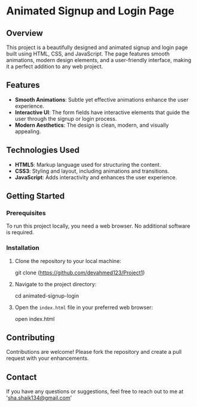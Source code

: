# Animated Signup and Login Page

## Overview

This project is a beautifully designed and animated signup and login page built using HTML, CSS, and JavaScript. The page features smooth animations, modern design elements, and a user-friendly interface, making it a perfect addition to any web project.

## Features

- **Smooth Animations**: Subtle yet effective animations enhance the user experience.
- **Interactive UI**: The form fields have interactive elements that guide the user through the signup or login process.
- **Modern Aesthetics**: The design is clean, modern, and visually appealing.

## Technologies Used

- **HTML5**: Markup language used for structuring the content.
- **CSS3**: Styling and layout, including animations and transitions.
- **JavaScript**: Adds interactivity and enhances the user experience.

## Getting Started

### Prerequisites

To run this project locally, you need a web browser. No additional software is required.

### Installation

1. Clone the repository to your local machine:
   
   git clone (https://github.com/devahmed123/Project1)
2. Navigate to the project directory:
   
   cd animated-signup-login
  
3. Open the `index.html` file in your preferred web browser:

   open index.html

## Contributing

Contributions are welcome! Please fork the repository and create a pull request with your enhancements.

## Contact

If you have any questions or suggestions, feel free to reach out to me at 'sha.shaik134@gmail.com'
